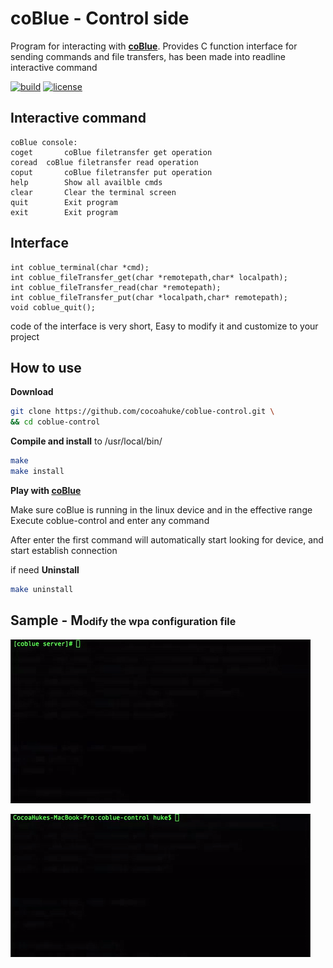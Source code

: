 # coBlue - Control side
Program for interacting with **[coBlue](https://github.com/cocoahuke/coBlue)**. Provides C function interface for sending commands and file transfers, has been made into readline interactive command

[![build](https://travis-ci.org/cocoahuke/coblue-control.svg?branch=master)](https://travis-ci.org/cocoahuke/coblue-control)
[![license](https://img.shields.io/badge/license-MIT-blue.svg)](https://github.com/cocoahuke/coblue-control/blob/master/LICENSE)

## Interactive command
```
coBlue console:
coget		coBlue filetransfer get operation
coread	coBlue filetransfer read operation
coput		coBlue filetransfer put operation
help		Show all availble cmds
clear		Clear the terminal screen
quit		Exit program
exit		Exit program
```

## Interface
```
int coblue_terminal(char *cmd);
int coblue_fileTransfer_get(char *remotepath,char* localpath);
int coblue_fileTransfer_read(char *remotepath);
int coblue_fileTransfer_put(char *localpath,char* remotepath);
void coblue_quit();
```
code of the interface is very short, Easy to modify it and customize to your project

## How to use

**Download**
```bash
git clone https://github.com/cocoahuke/coblue-control.git \
&& cd coblue-control
```

**Compile and install** to /usr/local/bin/

```bash
make
make install
```

**Play with [coBlue](https://github.com/cocoahuke/coBlue)**  

Make sure coBlue is running in the linux device and in the effective range  
Execute coblue-control and enter any command

After enter the first command will automatically start looking for device, and start establish connection

if need **Uninstall**
```bash
make uninstall
```

## Sample - M<font size=3>odify the wpa configuration file</font>

![sample1](sample1.gif)

![sample2](sample2.gif)
